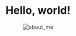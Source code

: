 <h1 align="center">  Hello, world! </h1>
<div align="center">
    <img src="https://github.com/regidf12/Dive-dev/blob/main/assets/about.png?raw=true" alt="about_me">
</div>
